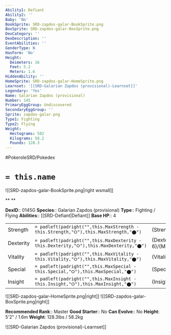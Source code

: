 ```yaml
---
Ability1: Defiant
Ability2: ''
Baby: 'No'
BookSprite: SRD-zapdos-galar-BookSprite.png
BoxSprite: SRD-zapdos-galar-BoxSprite.png
DexCategory: ''
DexDescription: ''
EventAbilities: ''
GenderType: N
HasForm: 'No'
Height:
  Deimeters: 16
  Feet: 5.2
  Meters: 1.6
HiddenAbility: ''
HomeSprite: SRD-zapdos-galar-HomeSprite.png
Learnset: '[[SRD-Galarian Zapdos (provisional)-Learnset]]'
Legendary: 'Yes'
Name: Galarian Zapdos (provisional)
Number: 145
PrimaryEggGroup: Undiscovered
SecondaryEggGroup: ''
Sprite: zapdos-galar.png
Type1: Fighting
Type2: Flying
Weight:
  Hectograms: 582
  Kilograms: 58.2
  Pounds: 128.3
---
```


#PokeroleSRD/Pokedex

# `= this.name`

![[SRD-zapdos-galar-BookSprite.png|right wsmall]]

**
**

**DexID**:: 0145G
**Species**:: Galarian Zapdos (provisional)
**Type**:: Fighting / Flying
**Abilities**:: [[SRD-Defiant|Defiant]]
**Base HP**:: 4

|           |                                                                                        |                                          |
| --------- | -------------------------------------------------------------------------------------- | ---------------------------------------- |
| Strength  | `= padleft(padright("",this.MaxStrength - this.Strength,"⭘"),this.MaxStrength,"⬤")`    | (Strength::7)/(MaxStrength::7)   |
| Dexterity | `= padleft(padright("",this.MaxDexterity - this.Dexterity,"⭘"),this.MaxDexterity,"⬤")` | (Dexterity:: 6)/(MaxDexterity::6) |
| Vitality  | `= padleft(padright("",this.MaxVitality - this.Vitality,"⭘"),this.MaxVitality,"⬤")`    | (Vitality::5)/(MaxVitality::5)   |
| Special   | `= padleft(padright("",this.MaxSpecial - this.Special,"⭘"),this.MaxSpecial,"⬤")`       | (Special::5)/(MaxSpecial::5)     |
| Insight   | `= padleft(padright("",this.MaxInsight - this.Insight,"⭘"),this.MaxInsight,"⬤")`       | (Insight::5)/(MaxInsight::5)     |

![[SRD-zapdos-galar-HomeSprite.png|right]]
![[SRD-zapdos-galar-BoxSprite.png|right]]

**Recommended Rank**:: Master
**Good Starter**:: No
**Can Evolve**:: No
**Height**: 5'2" / 1.6m
**Weight**: 128.3lbs / 58.2kg

![[SRD-Galarian Zapdos (provisional)-Learnset]]